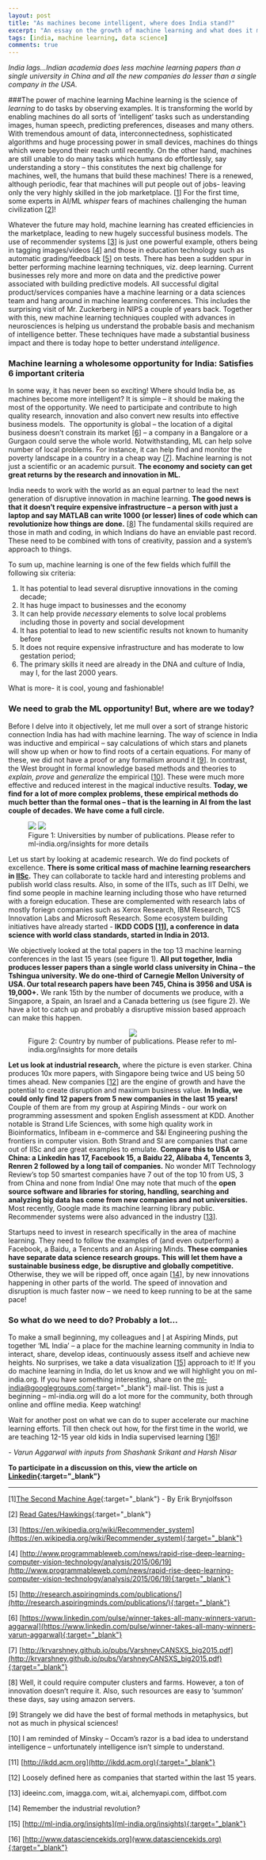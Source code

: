 ```yaml
---
layout: post
title: "As machines become intelligent, where does India stand?"
excerpt: "An essay on the growth of machine learning and what does it mean for India"
tags: [india, machine learning, data science]
comments: true
---
```


_India lags…Indian academia does less machine learning papers than a single
university in China and all the new companies do lesser than a single company
in the USA._

###The power of machine learning
Machine learning is the science of _learning_ to do tasks by observing
examples. It is transforming the world by enabling machines do all sorts of
‘intelligent’ tasks such as understanding images, human speech, predicting
preferences, diseases and many others. With tremendous amount of data, interconnectedness,
sophisticated algorithms and huge processing power in small devices, machines
do things which were beyond their reach until recently. On the other hand, machines are still unable
to do many tasks which humans do effortlessly, say understanding a story – this
constitutes the next big challenge for machines, well, the humans that build
these machines! There is a renewed, although periodic, fear that machines will
put people out of jobs- leaving only the very highly skilled in the job marketplace. [[1](#_ftn1)] For
the first time, some experts in AI/ML _whisper_ fears of machines
challenging the human civilization [[2](#_ftn2)]!

Whatever the future may hold, machine learning has created efficiencies in
the marketplace, leading to new hugely successful business models. The use of
recommender systems [[3](#_ftn3)] is
just one powerful example, others being in tagging images/videos [[4](#_ftn4)]
and those in education technology such as automatic grading/feedback [[5](#_ftn5)]
on tests. There has been a sudden spur in better performing machine learning
techniques, viz. deep learning. Current businesses rely more and more on data
and the predictive power associated with building predictive models. All
successful digital product/services companies have a machine learning or a data
sciences team and hang around in machine learning conferences. This includes
the surprising visit of Mr. Zuckerberg in NIPS a couple of years back. Together
with this, new machine learning techniques coupled with advances in
neurosciences is helping us understand the probable basis and mechanism of
intelligence better. These techniques have made a substantial business impact
and there is today hope to better understand _intelligence_.

### Machine learning a wholesome opportunity for India: Satisfies 6 important criteria
In some way, it has never been so exciting! Where should India be, as
machines become more intelligent? It is simple – it should be making the
most of the opportunity. We need to participate and contribute to high quality
research, innovation and also convert new results into effective business
models.  The opportunity is global – the
location of a digital business doesn’t constrain its market [[6](#_ftn6)]
– a company in a Bangalore or a Gurgaon could serve the whole world. Notwithstanding, ML can help solve number of local problems. For instance, it can help find and monitor the poverty landscape in a
country in a cheap way [[7](#_ftn7)]. Machine learning is not just a scientific or an
academic pursuit. **The economy and society can get great returns by the research
and innovation in ML.**

India needs to work with the world as an equal partner to lead the next
generation of disruptive innovation in machine learning. **The good news is that it doesn’t require expensive infrastructure – a person with just a laptop and say MATLAB can write 1000 (or lesser) lines of code
which can revolutionize how things are done.** [[8](#_ftn8)]
The fundamental skills required are those in math and coding, in which Indians
do have an enviable past record. These need to be combined with tons of creativity, passion and a system’s
approach to things.

To sum up, machine learning is one
of the few fields which fulfill the following six criteria: 

 1. It has potential to lead several
disruptive innovations in the coming decade; 
 2. It has huge impact to businesses
and the economy 
 3. It can help provide _necessary_
elements to solve local problems including those in poverty and social
development
 4. It has potential to lead to new
scientific results not known to humanity before
 5. It does not require expensive
infrastructure and has moderate to low gestation period;
 6. The primary skills it need are
already in the DNA and culture of India, may I, for the last 2000 years. 

What is more- it is cool, young and fashionable!

### We need to grab the ML opportunity! But, where are we today?
Before I delve into it objectively, let me mull over a sort of strange historic
connection India has had with machine learning. The way of science in India was
inductive and empirical – say calculations of which stars and planets will show
up when or how to find roots of a certain equations. For many of these, we did
not have a proof or any formalism around it [[9](#_ftn9)].
In contrast, the West brought in formal knowledge based methods and theories to
_explain, prove_ and _generalize_ the empirical [[10](#_ftn10)].
These were much more effective and reduced interest in the magical inductive
results. **Today, we find for a lot of more complex problems, these empirical
methods do much better than the formal ones – that is the learning in AI from
the last couple of decades. We have come a full circle.**

<figure>
    <a href="/images/unis overall.png"><img src="/images/unis overall.png"></a>
    <a href="/images/unis India.png"><img src="/images/unis India.png"></a>
    <figcaption>Figure 1: Universities by number of publications. Please refer to ml-india.org/insights for
more details</figcaption>
</figure>



Let us start by looking at academic research. We do find
pockets of excellence. **There is some critical mass of machine learning
researchers in [IISc](http://drona.csa.iisc.ernet.in/~mlcenter/people.html).** They can collaborate to tackle hard and interesting
problems and publish world class results. Also, in some of the IITs, such as
IIT Delhi, we find some people in machine learning including those who have
returned with a foreign education. These are complemented with research labs of mostly foriegn companies such as Xerox Research, IBM Research, TCS Innovation Labs and Microsoft Research. Some ecosystem building initiatives have already started - **IKDD CODS [[11](#_ftn11)], a conference in data science with world class standards, started in India in 2013.**

We objectively looked at the total papers in the top 13 machine learning
conferences in the last 15 years (see figure 1). **All put together, India
produces lesser papers than a single world class university in China – the Tshingua university. We
do one-third of Carnegie Mellon University of USA. Our total research papers
have been 745, China is 3956 and USA is 19,000+.** We rank 15th by the number of
documents we produce, with a Singapore, a Spain, an Israel and a Canada bettering
us (see figure 2). We have a lot to catch up and probably a disruptive mission
based approach can make this happen.

<figure>
    <a href="/images/countries.png"><center><img src="/images/countries.png"></center></a>
    <figcaption>Figure 2: Country by number of publications. Please refer to ml-india.org/insights  
for more details</figcaption>
</figure>



**Let us look at industrial research,** where the picture is even starker. China
produces 10x more papers, with Singapore being twice and US being 50 times
ahead. New companies [[12](#_ftn12)]
are the engine of growth and have the potential to create disruption and maximum
business value. **In India, we could only find 12 papers from 5 new companies in the
last 15 years!** Couple of them are from my group at Aspiring Minds - our work on programming assessment
and spoken English assessment at KDD. Another notable is Strand Life Sciences,
with some high quality work in Bioinformatics, Infibeam in e-commerce and S&I
Engineering pushing the frontiers in computer vision. Both Strand and SI are
companies that came out of IISc and are great examples to emulate. **Compare this
to USA or China: a Linkedin has 17, Facebook 15, a Baidu 22, Alibaba 4,
Tencents 3, Renren 2 followed by a long tail of companies.** No wonder MIT
Technology Review’s top 50 smartest companies have 7 out of the top 10 from US,
3 from China and none from India! One may note that much of the **open source
software and libraries for storing, handling, searching and analyzing big data
has come from new companies and not universities.** Most recently, Google made its machine learning library public. Recommender systems were also advanced in the industry [[13](#_ftn13)].

Startups need to invest in research specifically in the area of machine
learning. They need to follow the examples of (and even outperform)
a Facebook, a Baidu, a Tencents and an Aspiring Minds. **These companies have separate data
science research groups. This will let them have a sustainable business edge,
be disruptive and globally competitive.** Otherwise, they we will be ripped off,
once again [[14](#_ftn14)], by
new innovations happening in other parts of the world. The speed of innovation
and disruption is much faster now – we need to keep running to be at the same pace!

### So what do we need to do? Probably a lot… 
To make a small beginning, my colleagues and [I]() at Aspiring Minds, put together ‘ML India’ – a place for the machine learning
community in India to interact, share, develop ideas, continuously assess
itself and achieve new heights. No surprises, we take a data visualization [[15](#_ftn15)]
approach to it! If you do machine learning in India, do let us know and we will
highlight you on ml-india.org. If you have something interesting, share on the [ml-india@googlegroups.com](mailto:ml-india@googlegroups.com){:target="_blank"}
mail-list. This is just a beginning – ml-india.org will do a lot more for the
community, both through online and offline media. Keep watching!

Wait for another post on what we can do to super accelerate our machine
learning efforts. Till then check out how, for the first time in the world, we
are teaching 12-15 year old kids in India supervised learning [[16](#_ftn16)]!

*- Varun Aggarwal with inputs from Shashank Srikant and Harsh Nisar*

**To participate in a discussion on this, view the article on [Linkedin](https://www.linkedin.com/pulse/where-does-india-stand-machines-become-intelligent-varun-aggarwal){:target="_blank"}**

* * *

[1]<a markdown="0" name="_ftn1"></a>[The Second Machine Age](http://secondmachineage.com){:target="_blank"} - By Erik
Brynjolfsson‎

[2]<a markdown="0" name="_ftn2"></a>
[Read Gates/Hawkings](https://www.washingtonpost.com/news/the-switch/wp/2015/01/28/bill-gates-on-dangers-of-artificial-intelligence-dont-understand-why-some-people-are-not-concerned/){:target="_blank"}

[3]<a markdown="0" name="_ftn3"></a>
[https://en.wikipedia.org/wiki/Recommender_system](https://en.wikipedia.org/wiki/Recommender_system){:target="_blank"}

[4]<a markdown="0" name="_ftn4"></a>
[http://www.programmableweb.com/news/rapid-rise-deep-learning-computer-vision-technology/analysis/2015/06/19](http://www.programmableweb.com/news/rapid-rise-deep-learning-computer-vision-technology/analysis/2015/06/19){:target="_blank"}

[5]<a markdown="0" name="_ftn5"></a>
[http://research.aspiringminds.com/publications/](http://research.aspiringminds.com/publications/){:target="_blank"}

[6]<a markdown="0" name="_ftn6"></a>
[https://www.linkedin.com/pulse/winner-takes-all-many-winners-varun-aggarwal](https://www.linkedin.com/pulse/winner-takes-all-many-winners-varun-aggarwal){:target="_blank"}

[7]<a markdown="0" name="_ftn7"></a>
[http://krvarshney.github.io/pubs/VarshneyCANSXS_big2015.pdf](http://krvarshney.github.io/pubs/VarshneyCANSXS_big2015.pdf){:target="_blank"}

[8]<a markdown="0" name="_ftn8"></a>
Well, it could require computer clusters and farms. However, a ton of
innovation doesn’t require it. Also, such resources are easy to ‘summon’ these
days, say using amazon servers.

[9]<a markdown="0" name="_ftn9"></a>
Strangely we did have the best of formal methods in metaphysics, but not as
much in physical sciences!

[10]<a markdown="0" name="_ftn10"></a>
I am reminded of Minsky – Occam’s razor is a bad idea to understand
intelligence – unfortunately intelligence isn’t simple to understand.

[11]<a markdown="0" name="_ftn11"></a>
[http://ikdd.acm.org](http://ikdd.acm.org){:target="_blank"}

[12]<a markdown="0" name="_ftn12"></a>
Loosely defined here as companies that started within the last 15 years.

[13]<a markdown="0" name="_ftn13"></a>
ideeinc.com, imagga.com, wit.ai, alchemyapi.com, diffbot.com

[14]<a markdown="0" name="_ftn14"></a>
Remember the industrial revolution?

[15]<a markdown="0" name="_ftn15"></a>
[http://ml-india.org/insights](ml-india.org/insights){:target="_blank"}

[16]<a markdown="0" style="text-decoration:underline;"  name="_ftn16"></a>
[http://www.datasciencekids.org](www.datasciencekids.org){:target="_blank"}
